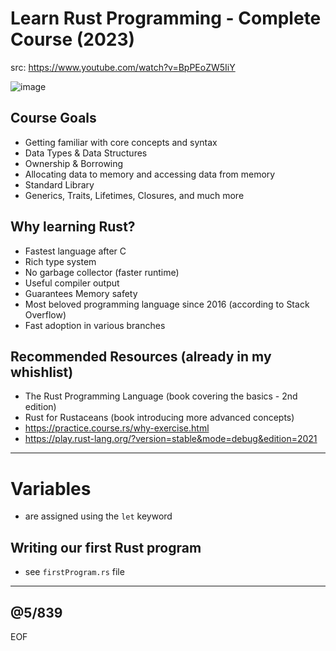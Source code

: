 # Learn Rust Programming - Complete Course (2023)

src: https://www.youtube.com/watch?v=BpPEoZW5IiY  

![image](https://github.com/user-attachments/assets/2e7719e0-8a73-4f9a-be35-7996b520fe48)

## Course Goals

- Getting familiar with core concepts and syntax
- Data Types & Data Structures
- Ownership & Borrowing
- Allocating data to memory and accessing data from memory
- Standard Library
- Generics, Traits, Lifetimes, Closures, and much more

## Why learning Rust?

- Fastest language after C
- Rich type system
- No garbage collector (faster runtime)
- Useful compiler output
- Guarantees Memory safety
- Most beloved programming language since 2016 (according to Stack Overflow)
- Fast adoption in various branches

## Recommended Resources (already in my whishlist)

- The Rust Programming Language (book covering the basics - 2nd edition)
- Rust for Rustaceans (book introducing more advanced concepts)
- https://practice.course.rs/why-exercise.html
- https://play.rust-lang.org/?version=stable&mode=debug&edition=2021

---

# Variables

- are assigned using the `let` keyword	




## Writing our first Rust program

- see `firstProgram.rs` file


---



@5/839
---
EOF
